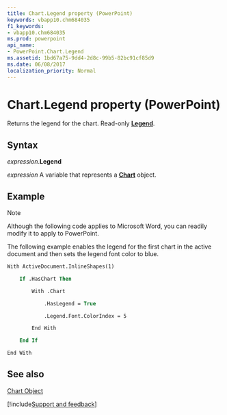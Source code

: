 ```yaml
---
title: Chart.Legend property (PowerPoint)
keywords: vbapp10.chm684035
f1_keywords:
- vbapp10.chm684035
ms.prod: powerpoint
api_name:
- PowerPoint.Chart.Legend
ms.assetid: 1bd67a75-9dd4-2d8c-99b5-82bc91cf85d9
ms.date: 06/08/2017
localization_priority: Normal
---
```



# Chart.Legend property (PowerPoint)

Returns the legend for the chart. Read-only  **[Legend](PowerPoint.Legend.md)**.


## Syntax

_expression_.**Legend**

_expression_ A variable that represents a **[Chart](PowerPoint.Chart.md)** object.


## Example




> [!NOTE] 
> Although the following code applies to Microsoft Word, you can readily modify it to apply to PowerPoint.

The following example enables the legend for the first chart in the active document and then sets the legend font color to blue.




```vb
With ActiveDocument.InlineShapes(1)

    If .HasChart Then

        With .Chart

            .HasLegend = True

            .Legend.Font.ColorIndex = 5

        End With

    End If

End With
```


## See also


[Chart Object](PowerPoint.Chart.md)

[!include[Support and feedback](~/includes/feedback-boilerplate.md)]